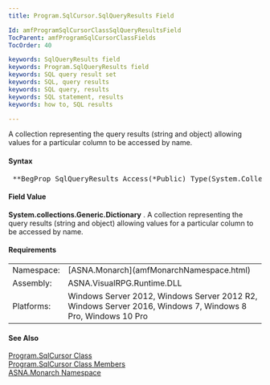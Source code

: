 ```yaml
---
title: Program.SqlCursor.SqlQueryResults Field

Id: amfProgramSqlCursorClassSqlQueryResultsField
TocParent: amfProgramSqlCursorClassFields
TocOrder: 40

keywords: SqlQueryResults field
keywords: Program.SqlQueryResults field
keywords: SQL query result set
keywords: SQL, query results
keywords: SQL query, results
keywords: SQL statement, results
keywords: how to, SQL results

---
```


A collection representing the query results (string and object) allowing values for a particular column to be accessed by name.

#### Syntax
<pre class="syntax"> **BegProp SqlQueryResults Access(*Public) Type(System.Collections.Generic.Dictionary)**       </pre>

#### Field Value
**System.collections.Generic.Dictionary** . A collection representing the query results (string and object) allowing values for a particular column to be accessed by name.

#### Requirements
<table class="dttable" cellspacing="0" cellpadding="4" width="60%">
           <colgroup>
            <col width="15%" style="font-weight:bold" />
            <col width="85%" />
          </colgroup>
          <tr>
            <td>Namespace:</td>
            <td>[ASNA.Monarch](amfMonarchNamespace.html)</td>
          </tr>
          <tr>
            <td>Assembly:</td>
            <td>ASNA.VisualRPG.Runtime.DLL</td>
          </tr>
         <tr>
            <td>Platforms:</td>
            <td> Windows Server 2012, Windows Server 2012 R2, Windows Server 2016, Windows 7, Windows 8 Pro, Windows 10 Pro</td>
         </tr>
</table>

<!-- end -->

#### See Also
[ Program.SqlCursor Class](amfProgramSqlCursorClass.html) <br /> [ Program.SqlCursor Class Members](amfProgramSqlCursorClassMembers.html) <br /> [ASNA.Monarch Namespace](amfMonarchNamespace.html) 
